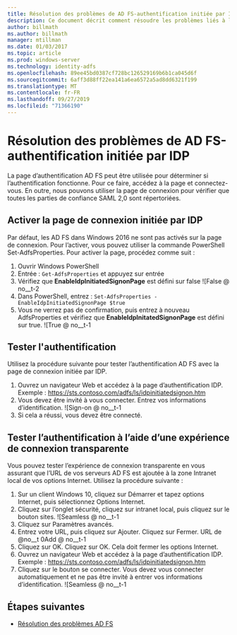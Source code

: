 ```yaml
---
title: Résolution des problèmes de AD FS-authentification initiée par IDP
description: Ce document décrit comment résoudre les problèmes liés à la page de connexion AD FS.
author: billmath
ms.author: billmath
manager: mtillman
ms.date: 01/03/2017
ms.topic: article
ms.prod: windows-server
ms.technology: identity-adfs
ms.openlocfilehash: 89ee45bd0387cf728bc126529169b6b1ca045d6f
ms.sourcegitcommit: 6aff3d88ff22ea141a6ea6572a5ad8dd6321f199
ms.translationtype: MT
ms.contentlocale: fr-FR
ms.lasthandoff: 09/27/2019
ms.locfileid: "71366190"
---
```

# <a name="ad-fs-troubleshooting---idp-initiated-sign-on"></a>Résolution des problèmes de AD FS-authentification initiée par IDP
La page d’authentification AD FS peut être utilisée pour déterminer si l’authentification fonctionne.  Pour ce faire, accédez à la page et connectez-vous.  En outre, nous pouvons utiliser la page de connexion pour vérifier que toutes les parties de confiance SAML 2,0 sont répertoriées.

## <a name="enable-the-idp-initiated-sign-on-page"></a>Activer la page de connexion initiée par IDP
Par défaut, les AD FS dans Windows 2016 ne sont pas activés sur la page de connexion.  Pour l’activer, vous pouvez utiliser la commande PowerShell Set-AdfsProperties.  Pour activer la page, procédez comme suit :

1.  Ouvrir Windows PowerShell
2.  Entrée : `Get-AdfsProperties` et appuyez sur entrée
3.  Vérifiez que **EnableIdpInitiatedSignonPage** est défini sur false ![False @ no__t-2
4.  Dans PowerShell, entrez : `Set-AdfsProperties -EnableIdpInitiatedSignonPage $true`
5.  Vous ne verrez pas de confirmation, puis entrez à nouveau AdfsProperties et vérifiez que **EnableIdpInitatedSignonPage** est défini sur true.
![True @ no__t-1

## <a name="test-authentication"></a>Tester l'authentification
Utilisez la procédure suivante pour tester l’authentification AD FS avec la page de connexion initiée par IDP.

1.  Ouvrez un navigateur Web et accédez à la page d’authentification IDP.  Exemple : https://sts.contoso.com/adfs/ls/idpinitiatedsignon.htm
2.  Vous devez être invité à vous connecter.  Entrez vos informations d’identification.
![Sign-on @ no__t-1
3.  Si cela a réussi, vous devez être connecté.


## <a name="test-authentication-using-a-seamless-logon-experience"></a>Tester l’authentification à l’aide d’une expérience de connexion transparente
Vous pouvez tester l’expérience de connexion transparente en vous assurant que l’URL de vos serveurs AD FS est ajoutée à la zone Intranet local de vos options Internet.  Utilisez la procédure suivante :

1.  Sur un client Windows 10, cliquez sur Démarrer et tapez options Internet, puis sélectionnez Options Internet.
2.   Cliquez sur l’onglet sécurité, cliquez sur intranet local, puis cliquez sur le bouton sites.
![Seamless @ no__t-1
1.  Cliquez sur Paramètres avancés.
2.  Entrez votre URL, puis cliquez sur Ajouter.  Cliquez sur Fermer.
URL de @no__t 0Add @ no__t-1
1.  Cliquez sur OK.  Cliquez sur OK.  Cela doit fermer les options Internet.
2.  Ouvrez un navigateur Web et accédez à la page d’authentification IDP.  Exemple : https://sts.contoso.com/adfs/ls/idpinitiatedsignon.htm
3.  Cliquez sur le bouton se connecter.  Vous devez vous connecter automatiquement et ne pas être invité à entrer vos informations d’identification.
![Seamless @ no__t-1

## <a name="next-steps"></a>Étapes suivantes

- [Résolution des problèmes AD FS](ad-fs-tshoot-overview.md)
